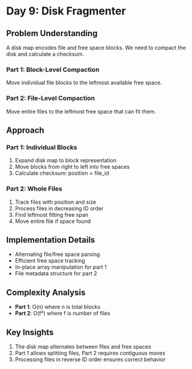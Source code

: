 # Day 9: Disk Fragmenter

## Problem Understanding

A disk map encodes file and free space blocks. We need to compact the disk and calculate a checksum.

### Part 1: Block-Level Compaction
Move individual file blocks to the leftmost available free space.

### Part 2: File-Level Compaction
Move entire files to the leftmost free space that can fit them.

## Approach

### Part 1: Individual Blocks
1. Expand disk map to block representation
2. Move blocks from right to left into free spaces
3. Calculate checksum: position × file_id

### Part 2: Whole Files
1. Track files with position and size
2. Process files in decreasing ID order
3. Find leftmost fitting free span
4. Move entire file if space found

## Implementation Details

- Alternating file/free space parsing
- Efficient free space tracking
- In-place array manipulation for part 1
- File metadata structure for part 2

## Complexity Analysis

- **Part 1**: O(n) where n is total blocks
- **Part 2**: O(f²) where f is number of files

## Key Insights

1. The disk map alternates between files and free spaces
2. Part 1 allows splitting files, Part 2 requires contiguous moves
3. Processing files in reverse ID order ensures correct behavior